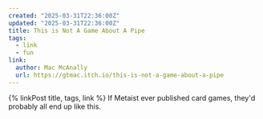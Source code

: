 ```yaml
---
created: "2025-03-31T22:36:00Z"
updated: "2025-03-31T22:36:00Z"
title: This is Not A Game About A Pipe
tags:
  - link
  - fun
link:
  author: Mac McAnally
  url: https://gtmac.itch.io/this-is-not-a-game-about-a-pipe
---
```


{% linkPost title, tags, link %} If Metaist ever published card games, they'd probably all end up like this.
